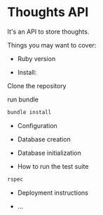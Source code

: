 # Thoughts API

It's an API to store thoughts.

Things you may want to cover:

* Ruby version

* Install:

Clone the repository

run bundle

```bash
bundle install
```

* Configuration

* Database creation

* Database initialization

* How to run the test suite

```bash
rspec
```

* Deployment instructions

* ...
